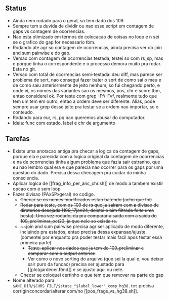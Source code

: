 ## Status

- Ainda nem rodado para o geral, so tem dado dos 109.
- Sempre tem a duvida de dividir ou nao esse script em contagem de gaps vs contagem de ocorrencias. 
- Nao esta otimizado em termos de colocacao de coisas no loop e n sei se o grafico do gap for necessario tbm.
- Rodando ate agr so contagem de ocorrencias, ainda precisa ver do join and sum pairwise e do gap.
- Versao com contagem de ocorrencias testada, testei so com rs_sp, mas e porque tinha o correspondente e o processo demora muito pra rodar. Esta no git.
- Versao com total de ocorrencias semi-testada: deu diff, mas parece ser problema de sort, nao consegui fazer bater o sort de como sai o meu e de como saiu anteriormente de jeito nenhum, so fui chegando perto, e onde vi, os nomes das variantes sao os mesmos, pos, chr e score tbm, entao considerei ok. Por teste com grep -Ff/-Fvf, realmente tudo que tem um tem em outro, entao a ordem deve ser diferente. Alias, pode sempre usar grep desse jeito pra testar se a ordem nao importar, so o conteudo.
- Rodando para eur, rs, pq nao queremos abusar do computador.
- Ideia: func com estado, label e chr de argumento

## Tarefas

- Existe uma anotacao antiga pra checar a logica da contagem de gaps, porque ela e parecida com a logica original da contagem de ocorrencias e na de ocorrencias tinha algum problema que fazia sair estranho, que eu nao lembro qual era e que parecia nao ocorrer para os gaps por uma questao do dado. Precisa dessa checagem pra cuidar da minha consciencia. 
- Aplicar logica de [[frag_info_per_anc_chr.sh]]  de modo a tambem existir opcao com e sem loop 
- Fazer divisao (PAxSPxgeral) no codigo. 
	- ~~Checar se os nomes modificados estao batendo (acho que foi)~~
	- ~~Rodar para teste,  com os 109 de rs que ja sairam com a divisao de diretorios desejada (109_17jan24, deletei o bim filtrado feito uma besta). Uma vez rodado, da pra comparar a saida com a saida do 109_preliminar_oct23, ja que nele so existia rs.~~
	- ~~join and sum pairwise precisa agr ser aplicado de modo diferente, incluindo pra estados, entao precisa dessa expansao/ajuste. (comentei por enquanto pra poder testar mais facil apos testar essa primeira parte)
		- ~~Teste: aplicar nos dados que ja tem do 109_preliminar e comparar com o output anterior.~~
		- Ver como o novo sorting do arquivo (que sei la qual e, vou deixar sair puro da funcao) precisa ser ajustado para [[plotgardener.Rmd]] e se ajusto aqui ou nele.
	- Checar se coloquei certinho o que tem que remover na parte do gap
- Nome alterado para` $ANC_DIR/$CHRS_FILT/$state_"$label_lower"_comp_hg38.txt`  precisa corrigir/concordar/alterar com/no [[pos_frags_vs_hg38.sh]].
